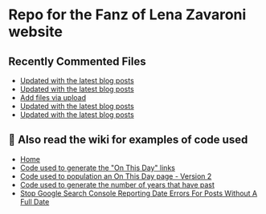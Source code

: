 # Repo for the Fanz of Lena Zavaroni website

## Recently Commented Files
<!-- BLOG-POST-LIST:START -->
- [Updated with the latest blog posts](https://github.com/FanzOfLenaZavaroni/fanzoflenazavaroni.github.io/commit/d986652327d2b18600517f4251a3542f6a5053b9)
- [Updated with the latest blog posts](https://github.com/FanzOfLenaZavaroni/fanzoflenazavaroni.github.io/commit/b8a4a43199e34515a54217771b8d7d4f94acfed9)
- [Add files via upload](https://github.com/FanzOfLenaZavaroni/fanzoflenazavaroni.github.io/commit/fccec40e3848f2453ba738daa10b505eeca58f78)
- [Updated with the latest blog posts](https://github.com/FanzOfLenaZavaroni/fanzoflenazavaroni.github.io/commit/a10a4dc1bf7c2a3a25fbd4f7ab384654a9947a2f)
- [Updated with the latest blog posts](https://github.com/FanzOfLenaZavaroni/fanzoflenazavaroni.github.io/commit/b17e3babcb130fa682f2309352252fecb0239175)
<!-- BLOG-POST-LIST:END -->

## :notebook: Also read the wiki for examples of code used
* [Home](https://github.com/FanzOfLenaZavaroni/fanzoflenazavaroni.github.io/wiki)
* [Code used to generate the "On This Day" links](https://github.com/FanzOfLenaZavaroni/fanzoflenazavaroni.github.io/wiki/On-This-Day-Code)
* [Code used to population an On This Day page - Version 2](https://github.com/FanzOfLenaZavaroni/fanzoflenazavaroni.github.io/wiki/Code-used-to-population-an-On-This-Day-page-%E2%80%90-Version-2)
* [Code used to generate the number of years that have past](https://github.com/FanzOfLenaZavaroni/fanzoflenazavaroni.github.io/wiki/Number-of-years-gone-by-code)
* [Stop Google Search Console Reporting Date Errors For Posts Without A Full Date](https://github.com/FanzOfLenaZavaroni/fanzoflenazavaroni.github.io/wiki/Stop-Google-Search-Console-Reporting-Date-Errors-For-Posts-Without-A-Full-Date)
